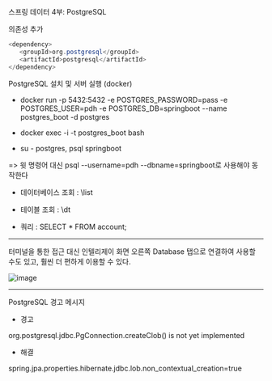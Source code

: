 스프링 데이터 4부: PostgreSQL

의존성 추가

```java
<dependency>
   <groupId>org.postgresql</groupId>
   <artifactId>postgresql</artifactId>
</dependency>
```

PostgreSQL 설치 및 서버 실행 (docker)

- docker run -p 5432:5432 -e POSTGRES_PASSWORD=pass -e POSTGRES_USER=pdh -e POSTGRES_DB=springboot --name postgres_boot -d postgres

- docker exec -i -t postgres_boot bash

- su - postgres, psql springboot

=> 윗 명령어 대신 psql --username=pdh --dbname=springboot로 사용해야 동작한다

- 데이터베이스 조회 : \list

- 테이블 조회 : \dt

- 쿼리 : SELECT * FROM account;

---

터미널을 통한 접근 대신 인텔리제이 화면 오른쪽 Database 탭으로 연결하여 사용할 수도 있고, 훨씬 더 편하게 이용할 수 있다.

![image](https://user-images.githubusercontent.com/82703938/116500467-9d9b9e80-a8e9-11eb-8dac-ca43fbb9556e.png)



---

PostgreSQL 경고 메시지

- 경고

org.postgresql.jdbc.PgConnection.createClob() is not yet implemented

- 해결

spring.jpa.properties.hibernate.jdbc.lob.non_contextual_creation=true


